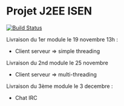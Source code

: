 # Projet J2EE ISEN

[![Build Status](https://travis-ci.org/maximelevacher/J2E_isen.svg?branch=master)](https://travis-ci.org/maximelevacher/J2E_isen)

Livraison du 1er module le 19 novembre 13h :
* Client serveur => simple threading

Livraison du 2nd module le 25 novembre
* Client serveur => multi-threading

Livraison du 3ème module le 3 decembre : 
* Chat IRC
